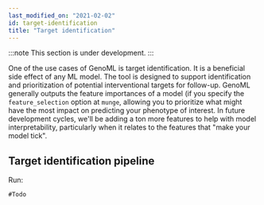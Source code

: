 ```yaml
---
last_modified_on: "2021-02-02"
id: target-identification
title: "Target identification"
---
```


:::note
This section is under development.
:::

One of the use cases of GenoML is target identification. It is a beneficial side effect of any ML model. The tool is designed to support identification and prioritization of potential interventional targets for follow-up. GenoML generally outputs the feature importances of a model (if you specify the `feature_selection` option at `munge`, allowing you to prioritize what might have the most impact on predicting your phenotype of interest. In future development cycles, we'll be adding a ton more features to help with model interpretability, particularly when it relates to the features that "make your model tick".

## Target identification pipeline  
Run:

```shell
#Todo
```
